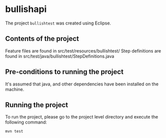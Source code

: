 # bullishapi

The project `bullishtest` was created using Eclipse. 

## Contents of the project
Feature files are found in src/test/resources/bullishtest/ 
Step definitions are found in src/test/java/bullishtest/StepDefinitions.java

## Pre-conditions to running the project
It's assumed that java, and other dependencies have been installed on the machine.

## Running the project
To run the project, please go to the project level directory and execute the following command:
```
mvn test
```
